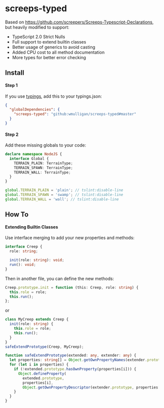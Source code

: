 # screeps-typed

Based on https://github.com/screepers/Screeps-Typescript-Declarations, but heavily modified to support:
- TypeScript 2.0 Strict Nulls
- Full support to extend builtin classes
- Better usage of generics to avoid casting
- Added CPU cost to all method documentation
- More types for better error checking

## Install

#### Step 1
If you use [typings](https://github.com/typings/typings), add this to your typings.json:
```json
{
  "globalDependencies": {
    "screeps-typed": "github:wmulligan/screeps-typed#master"
  }
}
```

#### Step 2

Add these missing globals to your code:
```ts
declare namespace NodeJS {
  interface Global {
    TERRAIN_PLAIN: TerrainType;
    TERRAIN_SPAWN: TerrainType;
    TERRAIN_WALL: TerrainType;
  }
}

global.TERRAIN_PLAIN = 'plain'; // tslint:disable-line
global.TERRAIN_SPAWN = 'swamp'; // tslint:disable-line
global.TERRAIN_WALL = 'wall'; // tslint:disable-line
```

## How To

#### Extending Builtin Classes

Use interface merging to add your new properties and methods:
```ts
interface Creep {
  role: string;

  init(role: string): void;
  run(): void;
}
```

Then in another file, you can define the new methods:
```ts
Creep.prototype.init = function (this: Creep, role: string) {
  this.role = role;
  this.run();
};
```
or
```ts
class MyCreep extends Creep {
  init(role: string) {
    this.role = role;
    this.run();
  }
}
safeExtendPrototype(Creep, MyCreep);

function safeExtendPrototype(extended: any, extender: any) {
  let properties: string[] = Object.getOwnPropertyNames(extender.prototype);
  for (let i in properties) {
    if (!extended.prototype.hasOwnProperty(properties[i])) {
      Object.defineProperty(
        extended.prototype,
        properties[i],
        Object.getOwnPropertyDescriptor(extender.prototype, properties[i]));
    }
  }
}
```
